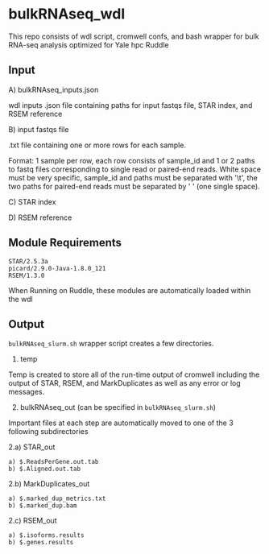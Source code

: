 # bulkRNAseq_wdl

This repo consists of wdl script, cromwell confs, and bash wrapper for bulk RNA-seq analysis optimized for Yale hpc Ruddle

## Input

A) bulkRNAseq_inputs.json

wdl inputs .json file containing paths for input fastqs file, STAR index, and RSEM reference

B) input fastqs file

.txt file containing one or more rows for each sample. 

Format: 1 sample per row, each row consists of sample_id and 1 or 2 paths to fastq files corresponding to single read or paired-end reads.
White space must be very specific, sample_id and paths must be separated with '\t', the two paths for paired-end reads must be separated by ' ' (one single space).

C) STAR index

D) RSEM reference

## Module Requirements

```
STAR/2.5.3a
picard/2.9.0-Java-1.8.0_121
RSEM/1.3.0
```
When Running on Ruddle, these modules are automatically loaded within the wdl

## Output

```bulkRNAseq_slurm.sh``` wrapper script creates a few directories.

1) temp

Temp is created to store all of the run-time output of cromwell including the output of STAR, RSEM, and MarkDuplicates as well as any error or log messages.

2) bulkRNAseq_out (can be specified in ```bulkRNAseq_slurm.sh```)

Important files at each step are automatically moved to one of the 3 following subdirectories

2.a) STAR_out
  
    a) $.ReadsPerGene.out.tab
    b) $.Aligned.out.tab
    
2.b) MarkDuplicates_out
  
    a) $.marked_dup_metrics.txt
    b) $.marked_dup.bam
    
2.c) RSEM_out
  
    a) $.isoforms.results
    b) $.genes.results
    
